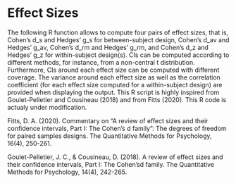 # Effect Sizes
The following R function allows to compute four pairs of effect sizes, that is, Cohen’s d_s and Hedges’ g_s for between-subject design, Cohen’s d_av and Hedges’ g_av, Cohen’s d_rm and Hedges’ g_rm, and Cohen’s d_z and Hedges’ g_z for within-subject design(s). CIs can be computed according to different methods, for instance, from a non-central t distribution. Furthermore, CIs around each effect size can be computed with different coverage. The variance around each effect size as well as the correlation coefficient (for each effect size computed for a within-subject design) are provided when displaying the output. This R script is highly inspired from Goulet-Pelletier and Cousineau (2018) and from Fitts (2020). This R code is actualy under modification.

Fitts, D. A. (2020). Commentary on “A review of effect sizes and their confidence intervals, Part I: The Cohen’s d family”: The degrees of freedom for paired samples      designs. The Quantitative Methods for Psychology, 16(4), 250-261.

Goulet-Pelletier, J. C., & Cousineau, D. (2018). A review of effect sizes and their confidence intervals, Part I: The Cohen’sd family. The Quantitative Methods for Psychology, 14(4), 242-265.
